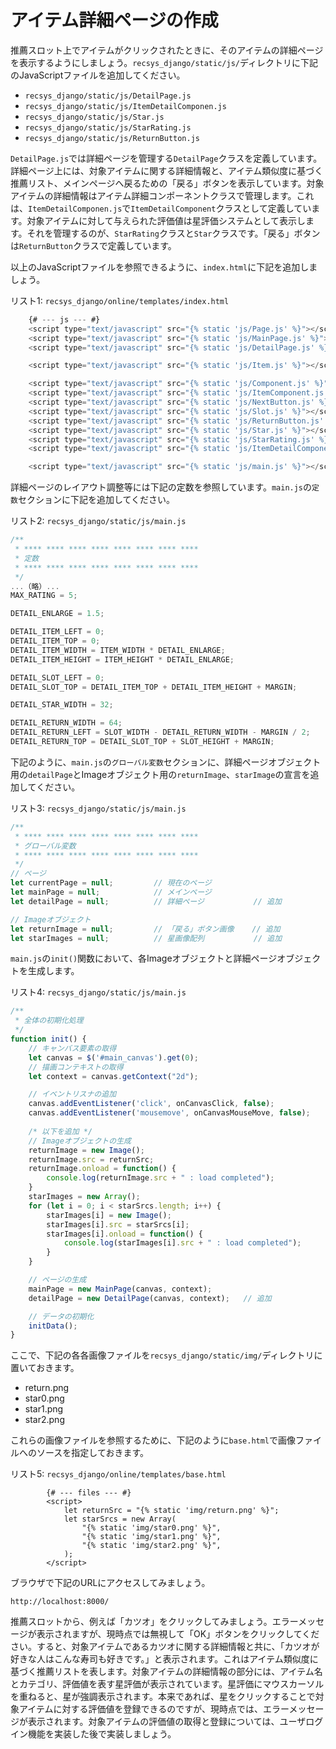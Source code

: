 # アイテム詳細ページの作成

推薦スロット上でアイテムがクリックされたときに、そのアイテムの詳細ページを表示するようにしましょう。`recsys_django/static/js/`ディレクトリに下記のJavaScriptファイルを追加してください。

- `recsys_django/static/js/DetailPage.js`
- `recsys_django/static/js/ItemDetailComponen.js`
- `recsys_django/static/js/Star.js`
- `recsys_django/static/js/StarRating.js`
- `recsys_django/static/js/ReturnButton.js`

`DetailPage.js`では詳細ページを管理する`DetailPage`クラスを定義しています。詳細ページ上には、対象アイテムに関する詳細情報と、アイテム類似度に基づく推薦リスト、メインページへ戻るための「戻る」ボタンを表示しています。対象アイテムの詳細情報はアイテム詳細コンポーネントクラスで管理します。これは、`ItemDetailComponen.js`で`ItemDetailComponent`クラスとして定義しています。対象アイテムに対して与えられた評価値は星評価システムとして表示します。それを管理するのが、`StarRating`クラスと`Star`クラスです。「戻る」ボタンは`ReturnButton`クラスで定義しています。

以上のJavaScriptファイルを参照できるように、`index.html`に下記を追加しましょう。

リスト1: `recsys_django/online/templates/index.html`
```js
    {# --- js --- #}
    <script type="text/javascript" src="{% static 'js/Page.js' %}"></script>
    <script type="text/javascript" src="{% static 'js/MainPage.js' %}"></script>
    <script type="text/javascript" src="{% static 'js/DetailPage.js' %}"></script>          <!-- 追加 -->

    <script type="text/javascript" src="{% static 'js/Item.js' %}"></script>

    <script type="text/javascript" src="{% static 'js/Component.js' %}"></script>
    <script type="text/javascript" src="{% static 'js/ItemComponent.js' %}"></script>
    <script type="text/javascript" src="{% static 'js/NextButton.js' %}"></script>
    <script type="text/javascript" src="{% static 'js/Slot.js' %}"></script>
    <script type="text/javascript" src="{% static 'js/ReturnButton.js' %}"></script>        <!-- 追加 -->
    <script type="text/javascript" src="{% static 'js/Star.js' %}"></script>                <!-- 追加 -->
    <script type="text/javascript" src="{% static 'js/StarRating.js' %}"></script>          <!-- 追加 -->
    <script type="text/javascript" src="{% static 'js/ItemDetailComponent.js' %}"></script> <!-- 追加 -->

    <script type="text/javascript" src="{% static 'js/main.js' %}"></script>
```

詳細ページのレイアウト調整等には下記の定数を参照しています。`main.js`の`定数`セクションに下記を追加してください。

リスト2: `recsys_django/static/js/main.js`
```js
/**
 * **** **** **** **** **** **** **** ****
 * 定数
 * **** **** **** **** **** **** **** ****
 */
...（略）...
MAX_RATING = 5;

DETAIL_ENLARGE = 1.5;

DETAIL_ITEM_LEFT = 0;
DETAIL_ITEM_TOP = 0;
DETAIL_ITEM_WIDTH = ITEM_WIDTH * DETAIL_ENLARGE;
DETAIL_ITEM_HEIGHT = ITEM_HEIGHT * DETAIL_ENLARGE;

DETAIL_SLOT_LEFT = 0;
DETAIL_SLOT_TOP = DETAIL_ITEM_TOP + DETAIL_ITEM_HEIGHT + MARGIN;

DETAIL_STAR_WIDTH = 32;

DETAIL_RETURN_WIDTH = 64;
DETAIL_RETURN_LEFT = SLOT_WIDTH - DETAIL_RETURN_WIDTH - MARGIN / 2;
DETAIL_RETURN_TOP = DETAIL_SLOT_TOP + SLOT_HEIGHT + MARGIN;
```

下記のように、`main.js`の`グローバル変数`セクションに、詳細ページオブジェクト用の`detailPage`とImageオブジェクト用の`returnImage`、`starImage`の宣言を追加してください。

リスト3: `recsys_django/static/js/main.js`
```js
/**
 * **** **** **** **** **** **** **** ****
 * グローバル変数
 * **** **** **** **** **** **** **** ****
 */
// ページ
let currentPage = null;         // 現在のページ
let mainPage = null;            // メインページ
let detailPage = null;          // 詳細ページ           // 追加

// Imageオブジェクト
let returnImage = null;         // 「戻る」ボタン画像    // 追加
let starImages = null;          // 星画像配列           // 追加
```

`main.js`の`init()`関数において、各Imageオブジェクトと詳細ページオブジェクトを生成します。

リスト4: `recsys_django/static/js/main.js`
```js
/**
 * 全体の初期化処理
 */
function init() {
    // キャンバス要素の取得
    let canvas = $('#main_canvas').get(0);
    // 描画コンテキストの取得
    let context = canvas.getContext("2d");

    // イベントリスナの追加
    canvas.addEventListener('click', onCanvasClick, false);
    canvas.addEventListener('mousemove', onCanvasMouseMove, false);
    
    /* 以下を追加 */
    // Imageオブジェクトの生成
    returnImage = new Image();
    returnImage.src = returnSrc;
    returnImage.onload = function() {
        console.log(returnImage.src + " : load completed");
    }
    starImages = new Array();
    for (let i = 0; i < starSrcs.length; i++) {
        starImages[i] = new Image();
        starImages[i].src = starSrcs[i];
        starImages[i].onload = function() {
            console.log(starImages[i].src + " : load completed");
        }
    }

    // ページの生成
    mainPage = new MainPage(canvas, context);
    detailPage = new DetailPage(canvas, context);   // 追加

    // データの初期化
    initData();
}
```

ここで、下記の各各画像ファイルを`recsys_django/static/img/`ディレクトリに置いておきます。
- return.png
- star0.png
- star1.png
- star2.png

これらの画像ファイルを参照するために、下記のように`base.html`で画像ファイルへのソースを指定しておきます。

リスト5: `recsys_django/online/templates/base.html`
```
        {# --- files --- #}
        <script>
            let returnSrc = "{% static 'img/return.png' %}";
            let starSrcs = new Array(
                "{% static 'img/star0.png' %}",
                "{% static 'img/star1.png' %}",
                "{% static 'img/star2.png' %}",
            );
        </script>
```

ブラウザで下記のURLにアクセスしてみましょう。

`http://localhost:8000/`

推薦スロットから、例えば「カツオ」をクリックしてみましょう。エラーメッセージが表示されますが、現時点では無視して「OK」ボタンをクリックしてください。すると、対象アイテムであるカツオに関する詳細情報と共に、「カツオが好きな人はこんな寿司も好きです。」と表示されます。これはアイテム類似度に基づく推薦リストを表します。対象アイテムの詳細情報の部分には、アイテム名とカテゴリ、評価値を表す星評価が表示されています。星評価にマウスカーソルを重ねると、星が強調表示されます。本来であれば、星をクリックすることで対象アイテムに対する評価値を登録できるのですが、現時点では、エラーメッセージが表示されます。対象アイテムの評価値の取得と登録については、ユーザログイン機能を実装した後で実装しましょう。
